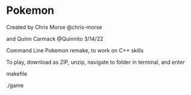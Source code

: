 # Pokemon
Created by Chris Morse @chris-morse 

and Quinn Carmack @Quinnito
3/14/22

Command Line Pokemon remake, 
to work on C++ skills

To play, download as ZIP, unzip, navigate to folder in terminal, and enter

makefile 

./game 
